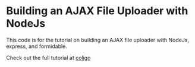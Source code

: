 # Building an AJAX File Uploader with NodeJs

This code is for the tutorial on building an AJAX file uploader with NodeJs, express, and formidable.

Check out the full tutorial at [coligo](http://coligo.io/)
